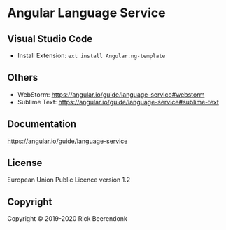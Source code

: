 # Angular Language Service

## Visual Studio Code

- Install Extension: `ext install Angular.ng-template`

## Others

- WebStorm: https://angular.io/guide/language-service#webstorm
- Sublime Text: https://angular.io/guide/language-service#sublime-text

## Documentation

https://angular.io/guide/language-service

## License

European Union Public Licence version 1.2

## Copyright

Copyright © 2019-2020 Rick Beerendonk
